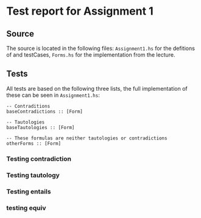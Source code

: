 # Test report for Assignment 1

## Source
The source is located in the following files: `Assignment1.hs` for the defitions of and testCases, `Forms.hs` for the implementation from the lecture.

## Tests
All tests are based on the following three lists, the full implementation of these can be seen in `Assignment1.hs`:
```
-- Contraditions
baseContradictions :: [Form]

-- Tautologies
baseTautologies :: [Form]

-- These formulas are neither tautologies or contradictions
otherForms :: [Form]
```

### Testing contradiction

### Testing tautology

### Testing entails

### testing equiv
